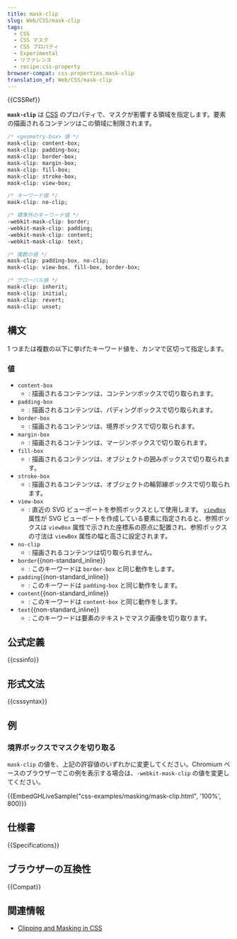 ```yaml
---
title: mask-clip
slug: Web/CSS/mask-clip
tags:
  - CSS
  - CSS マスク
  - CSS プロパティ
  - Experimental
  - リファレンス
  - recipe:css-property
browser-compat: css.properties.mask-clip
translation_of: Web/CSS/mask-clip
---
```

{{CSSRef}}

**`mask-clip`** は [CSS](/ja/docs/Web/CSS) のプロパティで、マスクが影響する領域を指定します。要素の描画されるコンテンツはこの領域に制限されます。

```css
/* <geometry-box> 値 */
mask-clip: content-box;
mask-clip: padding-box;
mask-clip: border-box;
mask-clip: margin-box;
mask-clip: fill-box;
mask-clip: stroke-box;
mask-clip: view-box;

/* キーワード値 */
mask-clip: no-clip;

/* 標準外のキーワード値 */
-webkit-mask-clip: border;
-webkit-mask-clip: padding;
-webkit-mask-clip: content;
-webkit-mask-clip: text;

/* 複数の値 */
mask-clip: padding-box, no-clip;
mask-clip: view-box, fill-box, border-box;

/* グローバル値 */
mask-clip: inherit;
mask-clip: initial;
mask-clip: revert;
mask-clip: unset;
```

## 構文

1 つまたは複数の以下に挙げたキーワード値を、カンマで区切って指定します。

### 値

- `content-box`
  - : 描画されるコンテンツは、コンテンツボックスで切り取られます。
- `padding-box`
  - : 描画されるコンテンツは、パディングボックスで切り取られます。
- `border-box`
  - : 描画されるコンテンツは、境界ボックスで切り取られます。
- `margin-box`
  - : 描画されるコンテンツは、マージンボックスで切り取られます。
- `fill-box`
  - : 描画されるコンテンツは、オブジェクトの囲みボックスで切り取られます。
- `stroke-box`
  - : 描画されるコンテンツは、オブジェクトの輪郭線ボックスで切り取られます。
- `view-box`
  - : 直近の SVG ビューポートを参照ボックスとして使用します。 [`viewBox`](/ja/docs/Web/SVG/Attribute/viewBox) 属性が SVG ビューポートを作成している要素に指定されると、参照ボックスは `viewBox` 属性で示された座標系の原点に配置され、参照ボックスの寸法は `viewBox` 属性の幅と高さに設定されます。
- `no-clip`
  - : 描画されるコンテンツは切り取られません。
- `border`{{non-standard_inline}}
  - : このキーワードは `border-box` と同じ動作をします。
- `padding`{{non-standard_inline}}
  - : このキーワードは `padding-box` と同じ動作をします。
- `content`{{non-standard_inline}}
  - : このキーワードは `content-box` と同じ動作をします。
- `text`{{non-standard_inline}}
  - : このキーワードは要素のテキストでマスク画像を切り取ります。

## 公式定義

{{cssinfo}}

## 形式文法

{{csssyntax}}

## 例

### 境界ボックスでマスクを切り取る

`mask-clip` の値を、上記の許容値のいずれかに変更してください。Chromium ベースのブラウザーでこの例を表示する場合は、`-webkit-mask-clip` の値を変更してください。

{{EmbedGHLiveSample("css-examples/masking/mask-clip.html", '100%', 800)}}

## 仕様書

{{Specifications}}

## ブラウザーの互換性

{{Compat}}

## 関連情報

- [Clipping and Masking in CSS](https://css-tricks.com/clipping-masking-css/)
